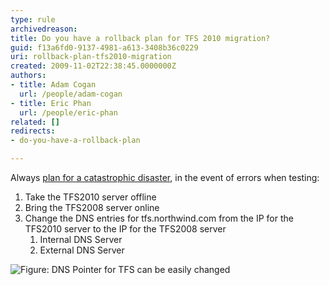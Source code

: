 ```yaml
---
type: rule
archivedreason: 
title: Do you have a rollback plan for TFS 2010 migration?
guid: f13a6fd0-9137-4981-a613-3408b36c0229
uri: rollback-plan-tfs2010-migration
created: 2009-11-02T22:38:45.0000000Z
authors:
- title: Adam Cogan
  url: /people/adam-cogan
- title: Eric Phan
  url: /people/eric-phan
related: []
redirects: 
- do-you-have-a-rollback-plan

---
```


Always [plan for a catastrophic disaster](/disaster-recovery-plan), in the event of errors when testing:

<!--endintro-->

1. Take the TFS2010 server offline
2. Bring the TFS2008 server online
3. Change the DNS entries for tfs.northwind.com from the IP for the TFS2010 server to the IP for the TFS2008 server
    1. Internal DNS Server
    2. External DNS Server

![Figure: DNS Pointer for TFS can be easily changed](TFSDNS.png)
